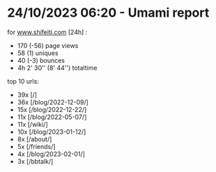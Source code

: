 # 24/10/2023 06:20 - Umami report
for www.shifeiti.com [24h] :

 - 170 (-56) page views
 - 58 (1) uniques
 - 40 (-3) bounces
 - 4h 2' 30'' (8' 44'') totaltime


top 10 urls:
 - 39x [/]
 - 36x [/blog/2022-12-09/]
 - 15x [/blog/2022-12-22/]
 - 11x [/blog/2022-05-07/]
 - 11x [/wiki/]
 - 10x [/blog/2023-01-12/]
 - 8x [/about/]
 - 5x [/friends/]
 - 4x [/blog/2023-02-01/]
 - 3x [/bbtalk/]


